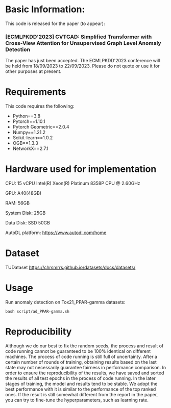# Basic Information:
This code is released for the paper (to appear):

### [ECMLPKDD'2023] CVTGAD: Simplified Transformer with Cross-View Attention for Unsupervised Graph Level Anomaly Detection

The paper has just been accepted. The ECMLPKDD'2023 conference will be held from 18/09/2023 to 22/09/2023. Please do not quote or use it for other purposes at present.

# Requirements
This code requires the following:

- Python==3.8
- Pytorch==1.10.1
- Pytorch Geometric==2.0.4
- Numpy==1.21.2
- Scikit-learn==1.0.2
- OGB==1.3.3
- NetworkX==2.7.1

# Hardware used for implementation
CPU: 15 vCPU Intel(R) Xeon(R) Platinum 8358P CPU @ 2.60GHz

GPU: A40(48GB)

RAM: 56GB

System Disk: 25GB

Data Disk: SSD 50GB

AutoDL platform: https://www.autodl.com/home

# Dataset
TUDataset
https://chrsmrrs.github.io/datasets/docs/datasets/

# Usage
Run anomaly detection on Tox21_PPAR-gamma datasets:
```
bash script/ad_PPAR-gamma.sh
```

# Reproducibility
Although we do our best to fix the random seeds, the process and result of code running cannot be guaranteed to be 100% identical on different machines. The process of code running is still full of uncertainty. After a certain number of rounds of training, obtaining results based on the last state may not necessarily guarantee fairness in performance comparison. In order to ensure the reproducibility of the results, we have saved and sorted the results of all test epochs in the process of code running. In the later stages of training, the model and results tend to be stable. We adopt the best performance with it is similar to the performance of the top ranked ones. If the result is still somewhat different from the report in the paper, you can try to fine-tune the hyperparameters, such as learning rate.


